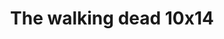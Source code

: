 ---
layout: episodios
title: "The walking dead 10x14"
url_serie_padre: 'the-walking-dead/temporada-10'
category: 'series'
capitulo: 'yes'
anio: '2019'
prev: 'capitulo-13'
proximo: 'capitulo-15'
sandbox: allow-same-origin allow-forms
idioma: 'Subtitulado'
reproductor: 'fembed'
calidad: 'Full HD'
image_banner: 'https://res.cloudinary.com/imbriitneysam/image/upload/v1546545022/reason1-banner-min.jpg'
reproductores_otros: ["https://gdriveplayer.me/embed2.php?link=hyCSq3rKElG9VBzBmFAjZg%252BvBhHr6%252B6MCHhJf0D%252BY2G92fbznm7f79FEbvHAKxoGVoYv%252FV1yFuvLSxMg%252BkG%252FKIvXh6fp4YFyRBfK0D7Qs764dSBEw0fW%252BQ3pmogbov9Eb4iRCx1WFMKqeEbu1GMKWUkIMNmP6E%252BHAgmE6LViL3l1j2QSo4cfvVnypObmGgt1VfY8vi0yBlcK%252F3Tq26qNLH","Subtitulado"]
reproductores_fembed: ["https://feurl.com/v/m-8x5c58jg4wlm6","Subtitulado","https://www.seriemega.site/v/jlg42idk4-ywl0z","Subtitulado","https://feurl.com/v/x45kli5re745j58","Subtitulado"]
tags:
- Terror
---